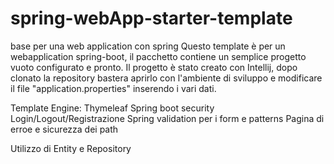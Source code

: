 # spring-webApp-starter-template
base per una web application con spring
Questo template è per un webapplication spring-boot, il pacchetto contiene un semplice progetto vuoto configurato e pronto.
Il progetto è stato creato con Intellij, dopo clonato la repository bastera aprirlo con l'ambiente di sviluppo e modificare il file "application.properties" inserendo i vari dati.


Template Engine: Thymeleaf
Spring boot security Login/Logout/Registrazione
Spring validation per i form e patterns
Pagina di erroe e sicurezza dei path

Utilizzo di Entity e Repository
